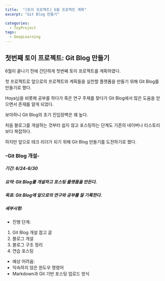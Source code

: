 ```yaml
---
title:  "[토이 프로젝트] 6월 프로젝트 계획"
excerpt: "Git Blog 만들기"

categories:
  - ToyProject
tags:
  - DeepLearning
---
```


## 첫번째 토이 프로젝트: Git Blog 만들기

 6월이 끝나기 전에 간단하게 첫번째 토이 프로젝트를 계획하였다.  

 첫 프로젝트로 앞으로의 프로젝트와 계획들을 실천할 플랫폼을 만들기 위해 Git Blog를 만들기로 했다.  

 Hoya님을 비롯해 공부를 하다가 혹은 연구 주제를 찾다가 Git Blog에서 많은 도움을 얻으면서 존재를 알게 되었다.  

 보아하니 Git Blog의 초기 진입장벽은 꽤 높다.  
 
 처음 블로그를 개설하는 것부터 쉽지 않고 포스팅하는 단계도 기존의 네이버나 티스토리보다 복잡하다.
 
 하지만 앞으로 테크 리더가 되기 위해 Git Blog 만들기를 도전하기로 했다.
 
### -Git Blog 개설-
##### 기간: 6/24-6/30
##### 요약: Git Blog를 개설하고 포스팅 플랫폼을 만든다.
##### 목표: Git Blog에 앞으로의 연구와 공부를 잘 기록한다.
##### 세부사항:  
* 진행 단계:  
1. Git Blog 개설 참고 글
2. 블로그 개설
3. 블로그 구조 정리
4. 연습 포스팅

* 예상 어려움:  
 * 익숙하지 않은 윈도우 명령어
 * Markdown과 Git 기반 포스팅 업로드 방식


